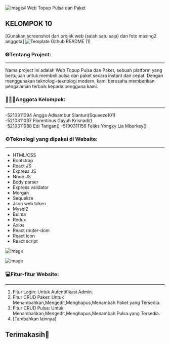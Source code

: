 ![image](https://github.com/Squeeze101/PROJEK-AKHIR-WSII-KELOMPOK6/assets/94736858/2c5d4950-1309-43dd-b025-5e6d2b943a88)# Web Topup Pulsa dan Paket
## KELOMPOK 10

[Gunakan screenshot dari projek web (salah satu saja) dan foto masing2 anggota]
![Template Github README (1)](https://github.com/Dimaspermana293/PROJEK-AKHIR-WSII-KELOMPOK10/assets/97396687/53b8d7e7-38c1-4be6-aefd-7504628fdf79)

### 🌐Tentang Project:
----------------
Nama project ini adalah Web Topup Pulsa dan Paket, sebuah platform yang bertujuan untuk membeli pulsa dan paket secara instant dan cepat. Dengan menggunakan teknologi-teknologi modern, kami berusaha memberikan pengalaman terbaik kepada pengguna kami.

### 👨🏻‍💻Anggota Kelompok:
----------------
-5210311094 Angga Adisambur Sianturi(Squeeze101) 	 
-5210311037 Florentinus Gayuh Krisnadi() 	
-5210311088 Edi Tarigan()
-5190311156 Feliks Yongky Lia Mborkey()


### ⚙️Teknologi yang dipakai di Website:
----------------
- HTML/CSS       
- Bootstrap
- React JS
- Express JS
- Node JS
- Body parser 
- Express validator
- Morgan 
- Sequelize
- Json web token
- Mysql2
- Bulma 
- Redux 
- Axios 
- React router-dom
- React icon 
- React script

![image](https://github.com/Squeeze101/PROJEK-AKHIR-WSII-KELOMPOK6/assets/94736858/5b8f5a05-727a-4a70-818e-0ef5625a961c)

  
![image](https://github.com/Squeeze101/PROJEK-AKHIR-WSII-KELOMPOK6/assets/94736858/77a3e38b-bcef-4e7f-b449-13e6650280d9)


### 💻Fitur-fitur Website:
----------------
1. Fitur Login: Untuk Autentifikasi Admin.
2. Fitur CRUD Paket: Untuk Menambahkan,Mengedit,Menghapus,Menambah Paket yang Tersedia.
3. Fitur CRUD Pulsa: Untuk Menambahkan,Mengedit,Menghapus,Menambah Pulsa yang Tersedia.
4. [Tambahkan lainnya]

Terimakasih👋
-----------
